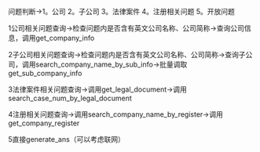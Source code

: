 
问题判断->1。公司	2。子公司	3。法律案件	4。注册相关问题	5。开放问题


1公司相关问题查询->检查问题内是否含有英文公司名称、公司简称->查询公司信息，调用get_company_info

2子公司相关问题查询->检查问题内是否含有英文公司名称、公司简称->查询子公司，调用search_company_name_by_sub_info->批量调取get_sub_company_info

3法律案件相关问题查询->调用get_legal_document->调用search_case_num_by_legal_document

4注册相关问题查询->调用search_company_name_by_register->调用get_company_register

5直接generate_ans（可以考虑联网）
